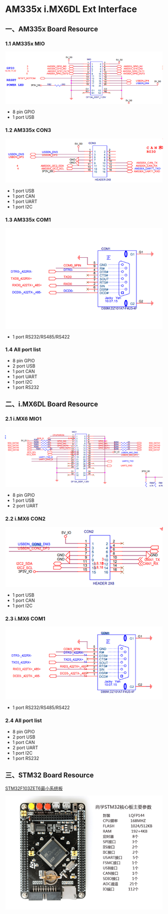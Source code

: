 # AM335x i.MX6DL Ext Interface

## 一、AM335x Board Resource
### 1.1 AM335x MIO

![img/AM335x_MIO.png](img/AM335x_MIO.png)

* 8 pin GPIO
* 1 port USB

### 1.2 AM335x CON3

![img/AM335x_CON3.png](img/AM335x_CON3.png)

* 1 port USB
* 1 port CAN
* 1 port UART
* 1 port I2C

### 1.3 AM335x COM1

![img/AM335x_COM1.png](img/AM335x_COM1.png)

* 1 port RS232/RS485/RS422

### 1.4 All port list

* 8 pin GPIO
* 2 port USB
* 1 port CAN
* 1 port UART
* 1 port I2C
* 1 port RS232

## 二、i.MX6DL Board Resource

### 2.1 i.MX6 MIO1

![img/i.MX6DL_MIO1.png](img/i.MX6DL_MIO1.png)

* 8 pin GPIO
* 1 port USB
* 2 port UART

### 2.2 i.MX6 CON2

![img/i.MX6DL_CON2.png](img/i.MX6DL_CON2.png)

* 1 port USB
* 1 port CAN
* 1 port I2C

### 2.3 i.MX6 COM1

![img/i.MX6DL_COM1.png](img/i.MX6DL_COM1.png)

* 1 port RS232/RS485/RS422

### 2.4 All port list

* 8 pin GPIO
* 2 port USB
* 1 port CAN
* 2 port UART
* 1 port I2C
* 1 port RS232

## 三、STM32 Board Resource

[STM32F103ZET6最小系统板](https://item.taobao.com/item.htm?spm=2013.1.20141001.4.4b556901pxNcTh&id=44397497604&scm=1007.12144.81309.42296_42296&pvid=8dd1a495-1df5-49f9-b8ee-458599deb869)

![img/STM32F407_Hardware_Resouce.jpg](img/STM32F407_Hardware_Resouce.jpg)

